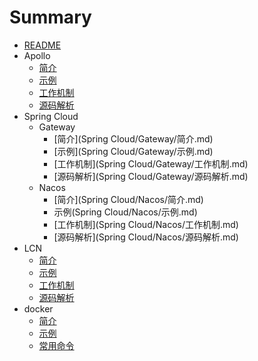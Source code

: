 # Summary

* [README](/README.md)
* Apollo
  * [简介](/Apollo/简介.md)
  * [示例](/Apollo/示例.md)
  * [工作机制](/Apollo/工作机制.md)
  * [源码解析](/Apollo/源码解析.md)
* Spring Cloud
  * Gateway
    * [简介](Spring Cloud/Gateway/简介.md)
    * [示例](Spring Cloud/Gateway/示例.md)
    * [工作机制](Spring Cloud/Gateway/工作机制.md)
    * [源码解析](Spring Cloud/Gateway/源码解析.md)
  * Nacos
    * [简介](Spring Cloud/Nacos/简介.md)
    * 示例(Spring Cloud/Nacos/示例.md)
    * [工作机制](Spring Cloud/Nacos/工作机制.md)
    * [源码解析](Spring Cloud/Nacos/源码解析.md)
* LCN
  * [简介](LCN/简介.md)
  * [示例](LCN/示例.md)
  * [工作机制](LCN/工作机制.md)
  * [源码解析](LCN/源码解析.md)
* docker
  * [简介](docker/简介.md)
  * [示例](docker/示例.md)
  * [常用命令](docker/常用命令.md)

